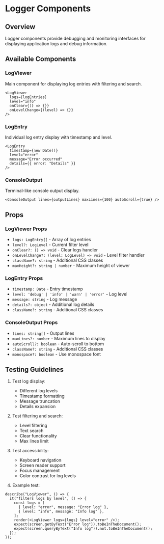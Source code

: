 # Logger Components

## Overview

Logger components provide debugging and monitoring interfaces for displaying application logs and debug information.

## Available Components

### LogViewer

Main component for displaying log entries with filtering and search.

```tsx
<LogViewer
  logs={logEntries}
  level="info"
  onClear={() => {}}
  onLevelChange={(level) => {}}
/>
```

### LogEntry

Individual log entry display with timestamp and level.

```tsx
<LogEntry
  timestamp={new Date()}
  level="error"
  message="Error occurred"
  details={{ error: "Details" }}
/>
```

### ConsoleOutput

Terminal-like console output display.

```tsx
<ConsoleOutput lines={outputLines} maxLines={100} autoScroll={true} />
```

## Props

### LogViewer Props

- `logs: LogEntry[]` - Array of log entries
- `level?: LogLevel` - Current filter level
- `onClear?: () => void` - Clear logs handler
- `onLevelChange?: (level: LogLevel) => void` - Level filter handler
- `className?: string` - Additional CSS classes
- `maxHeight?: string | number` - Maximum height of viewer

### LogEntry Props

- `timestamp: Date` - Entry timestamp
- `level: 'debug' | 'info' | 'warn' | 'error'` - Log level
- `message: string` - Log message
- `details?: object` - Additional log details
- `className?: string` - Additional CSS classes

### ConsoleOutput Props

- `lines: string[]` - Output lines
- `maxLines?: number` - Maximum lines to display
- `autoScroll?: boolean` - Auto-scroll to bottom
- `className?: string` - Additional CSS classes
- `monospace?: boolean` - Use monospace font

## Testing Guidelines

1. Test log display:

   - Different log levels
   - Timestamp formatting
   - Message truncation
   - Details expansion

2. Test filtering and search:

   - Level filtering
   - Text search
   - Clear functionality
   - Max lines limit

3. Test accessibility:

   - Keyboard navigation
   - Screen reader support
   - Focus management
   - Color contrast for log levels

4. Example test:

```tsx
describe("LogViewer", () => {
  it("filters logs by level", () => {
    const logs = [
      { level: "error", message: "Error log" },
      { level: "info", message: "Info log" },
    ];
    render(<LogViewer logs={logs} level="error" />);
    expect(screen.getByText("Error log")).toBeInTheDocument();
    expect(screen.queryByText("Info log")).not.toBeInTheDocument();
  });
});
```

